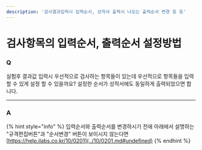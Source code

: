 ```yaml
---
description: '검사결과입력시 입력순서, 성적서 출력시 나오는 출력순서 변경 등 등'
---
```


# 검사항목의 입력순서, 출력순서 설정방법

###  Q

실험후 결과값 입력시 우선적으로 검사하는 항목들이 있는데 우선적으로 항목들을 입력할 수 있게 설정 할 수 있을까요? 설정한 순서가 성적서에도 동일하게 출력되었으면 합니다.

--------------------------

### A

{% hint style="info" %}
입력순서와 출력순서를 변경하시기 전에 아래에서 설명하는 "규격편집버튼"과 "순서변경" 버튼이 보이시지 않는다면  [https://help.ilabs.co.kr/10/0201](../10/0201.md#undefined) 
{% endhint %}



